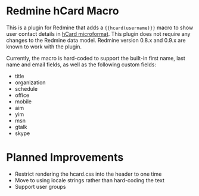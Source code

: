 # Redmine hCard Macro

This is a plugin for Redmine that adds a `{{hcard(username)}}` macro to show user contact details in [hCard microformat](http://microformats.org/wiki/hcard). This plugin does not require any changes to the Redmine data model. Redmine version 0.8.x and 0.9.x are known to work with the plugin. 

Currently, the macro is hard-coded to support the built-in first name, last name and email fields, as well as the following custom fields:

* title
* organization
* schedule
* office
* mobile
* aim
* yim
* msn
* gtalk
* skype

# Planned Improvements

* Restrict rendering the hcard.css into the header to one time
* Move to using locale strings rather than hard-coding the text
* Support user groups
